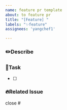 ```yaml
---
name: feature pr template
about: to feature pr
title: "[Feature] "
labels: "✨feature"
assignees: 'yangchef1'

---
```


### ✏️Describe


### 🚀Task
- [ ]


### 🔥Related Issue
close #